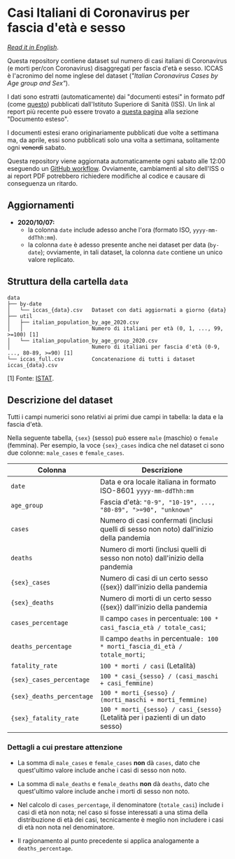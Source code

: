 # Casi Italiani di Coronavirus per fascia d'età e sesso

_[Read it in English](README.md)_.

Questa repository contiene dataset sul numero di casi italiani di Coronavirus 
(e morti per/con Coronavirus) disaggregati per fascia d'età e sesso. 
ICCAS è l'acronimo del nome inglese del dataset (*"Italian Coronavirus Cases by 
Age group and Sex"*).

I dati sono estratti (automaticamente) dai "documenti estesi" in formato pdf 
(come [questo](https://www.epicentro.iss.it/coronavirus/bollettino/Bollettino-sorveglianza-integrata-COVID-19_30-marzo-2020.pdf)) 
pubblicati dall'Istituto Superiore di Sanità (ISS). Un link al report più recente 
può essere trovato a [questa pagina](https://www.epicentro.iss.it/coronavirus/sars-cov-2-sorveglianza-dati)
alla sezione "Documento esteso".

I documenti estesi erano originariamente pubblicati due volte a settimana ma, 
da aprile, essi sono pubblicati solo una volta a settimana, solitamente ogni
~~venerdì~~ sabato. 

Questa repository viene aggiornata automaticamente ogni sabato alle 12:00 
eseguendo un [GitHub workflow](.github/workflows/update-data.yaml).
Ovviamente, cambiamenti al sito dell'ISS o ai report PDF potrebbero richiedere 
modifiche al codice e causare di conseguenza un ritardo.


## Aggiornamenti

- **2020/10/07:** 
    - la colonna `date` include adesso anche l'ora (formato ISO, `yyyy-mm-ddThh:mm`).
    - la colonna `date` è adesso presente anche nei dataset per data (`by-date`);
      ovviamente, in tali dataset, la colonna `date` contiene un unico valore replicato.


## Struttura della cartella `data`
```
data
├── by-date                     
│   └── iccas_{data}.csv   Dataset con dati aggiornati a giorno {data}
├── util       
│   ├── italian_population_by_age_2020.csv
│   │                      Numero di italiani per età (0, 1, ..., 99, >=100) [1]
│   └── italian_population_by_age_group_2020.csv
│                          Numero di italiani per fascia d'età (0-9, ..., 80-89, >=90) [1]
└── iccas_full.csv         Concatenazione di tutti i dataset iccas_{data}.csv
```

[1] Fonte: [ISTAT](https://www.istat.it/it/popolazione-e-famiglie?dati).


## Descrizione del dataset

Tutti i campi numerici sono relativi ai primi due campi in tabella:
la data e la fascia d'età.

Nella seguente tabella, `{sex}` (sesso) può essere `male` (maschio) o `female` 
(femmina). Per esempio, la voce `{sex}_cases` indica che nel dataset ci sono due
colonne: `male_cases` e `female_cases`.

| Colonna                   | Descrizione                                                                                  |
|---------------------------|----------------------------------------------------------------------------------------------|
| `date`                    | Data e ora locale italiana in formato ISO-8601 `yyyy-mm-ddThh:mm`                            |
| `age_group`               | Fascia d'età: `"0-9", "10-19", ..., "80-89", ">=90", "unknown"`                              |
| `cases`                   | Numero di casi confermati (inclusi quelli di sesso non noto) dall'inizio della pandemia      |
| `deaths`                  | Numero di morti (inclusi quelli di sesso non noto) dall'inizio della pandemia                |
| `{sex}_cases`             | Numero di casi di un certo sesso ({sex}) dall'inizio della pandemia                          |
| `{sex}_deaths`            | Numero di morti di un certo sesso ({sex}) dall'inizio della pandemia                         |
| `cases_percentage`        | Il campo `cases` in percentuale: `100 * casi_fascia_età / totale_casi`;                      |
| `deaths_percentage`       | Il campo `deaths` in percentuale`: 100 * morti_fascia_di_età / totale_morti`;                |
| `fatality_rate`           | `100 * morti / casi` (Letalità)                                                              |
| `{sex}_cases_percentage`  | `100 * casi_{sesso} / (casi_maschi + casi_femmine)`                                          |
| `{sex}_deaths_percentage` | `100 * morti_{sesso} / (morti_maschi + morti_femmine)`                                       | 
| `{sex}_fatality_rate`     | `100 * morti_{sesso} / casi_{sesso}` (Letalità per i pazienti di un dato sesso)              |

### Dettagli a cui prestare attenzione

- La somma di `male_cases` e `female_cases` **non** dà `cases`, dato che 
  quest'ultimo valore include anche i casi di sesso non noto.
   
- La somma di `male_deaths` e `female_deaths` **non** dà `deaths`, dato che 
  quest'ultimo valore include anche i morti di sesso non noto.

- Nel calcolo di `cases_percentage`, il denominatore (`totale_casi`) include
  i casi di età non nota; nel caso si fosse interessati a una stima della 
  distribuzione di età dei casi, tecnicamente è meglio non includere i casi di 
  età non nota nel denominatore.
  
- Il ragionamento al punto precedente si applica analogamente a `deaths_percentage`. 
